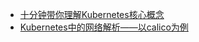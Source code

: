 
* [十分钟带你理解Kubernetes核心概念](http://www.dockone.io/article/932)
* [Kubernetes中的网络解析——以calico为例](https://jimmysong.io/kubernetes-handbook/concepts/calico.html)

